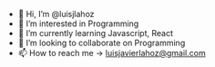 - 👋 Hi, I’m @luisjlahoz
- 👀 I’m interested in Programming 
- 🌱 I’m currently learning Javascript, React
- 💞️ I’m looking to collaborate on Programming
- 📫 How to reach me -> luisjavierlahoz@gmail.com
<!---
luisjlahoz/luisjlahoz is a ✨ special ✨ repository because its `README.md` (this file) appears on your GitHub profile.
You can click the Preview link to take a look at your changes.
--->
